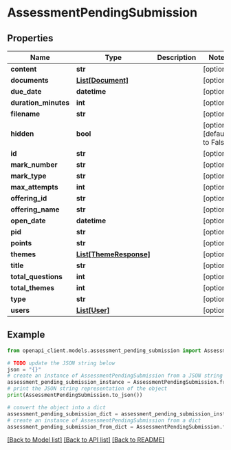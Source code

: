 # AssessmentPendingSubmission


## Properties

Name | Type | Description | Notes
------------ | ------------- | ------------- | -------------
**content** | **str** |  | [optional] 
**documents** | [**List[Document]**](Document.md) |  | [optional] 
**due_date** | **datetime** |  | [optional] 
**duration_minutes** | **int** |  | [optional] 
**filename** | **str** |  | [optional] 
**hidden** | **bool** |  | [optional] [default to False]
**id** | **str** |  | [optional] 
**mark_number** | **str** |  | [optional] 
**mark_type** | **str** |  | [optional] 
**max_attempts** | **int** |  | [optional] 
**offering_id** | **str** |  | [optional] 
**offering_name** | **str** |  | [optional] 
**open_date** | **datetime** |  | [optional] 
**pid** | **str** |  | [optional] 
**points** | **str** |  | [optional] 
**themes** | [**List[ThemeResponse]**](ThemeResponse.md) |  | [optional] 
**title** | **str** |  | [optional] 
**total_questions** | **int** |  | [optional] 
**total_themes** | **int** |  | [optional] 
**type** | **str** |  | [optional] 
**users** | [**List[User]**](User.md) |  | [optional] 

## Example

```python
from openapi_client.models.assessment_pending_submission import AssessmentPendingSubmission

# TODO update the JSON string below
json = "{}"
# create an instance of AssessmentPendingSubmission from a JSON string
assessment_pending_submission_instance = AssessmentPendingSubmission.from_json(json)
# print the JSON string representation of the object
print(AssessmentPendingSubmission.to_json())

# convert the object into a dict
assessment_pending_submission_dict = assessment_pending_submission_instance.to_dict()
# create an instance of AssessmentPendingSubmission from a dict
assessment_pending_submission_from_dict = AssessmentPendingSubmission.from_dict(assessment_pending_submission_dict)
```
[[Back to Model list]](../README.md#documentation-for-models) [[Back to API list]](../README.md#documentation-for-api-endpoints) [[Back to README]](../README.md)



